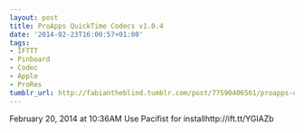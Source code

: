 ```yaml
---
layout: post
title: ProApps QuickTime Codecs v1.0.4
date: '2014-02-23T16:00:57+01:00'
tags:
- IFTTT
- Pinboard
- Codec
- Apple
- ProRes
tumblr_url: http://fabiantheblind.tumblr.com/post/77590406561/proapps-quicktime-codecs-v1-0-4
---
```

February 20, 2014 at 10:36AM
Use Pacifist for installhttp://ift.tt/YGIAZb
